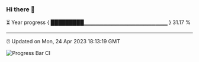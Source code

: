 ### Hi there 👋

⏳ Year progress { █████████▁▁▁▁▁▁▁▁▁▁▁▁▁▁▁▁▁▁▁▁▁ } 31.17 %

---

⏰ Updated on Mon, 24 Apr 2023 18:13:19 GMT

![Progress Bar CI](https://github.com/liununu/liununu/workflows/Progress%20Bar%20CI/badge.svg)

